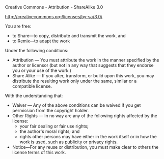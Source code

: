 Creative Commons - Attribution - ShareAlike 3.0

http://creativecommons.org/licenses/by-sa/3.0/

You are free:
* to Share—to copy, distribute and transmit the work, and
* to Remix—to adapt the work

Under the following conditions:
* Attribution — You must attribute the work in the manner specified by the author or licensor (but not in any way that suggests that they endorse you or your use of the work.)
* Share Alike — If you alter, transform, or build upon this work, you may distribute the resulting work only under the same, similar or a compatible license.

With the understanding that:
* Waiver — Any of the above conditions can be waived if you get permission from the copyright holder.
* Other Rights — In no way are any of the following rights affected by the license:
  * your fair dealing or fair use rights;
  * the author's moral rights; and
  * rights other persons may have either in the work itself or in how the work is used, such as publicity or privacy rights.
* Notice—For any reuse or distribution, you must make clear to others the license terms of this work.
